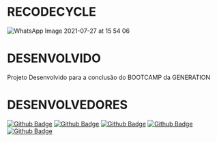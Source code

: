 # RECODECYCLE

![WhatsApp Image 2021-07-27 at 15 54 06](https://user-images.githubusercontent.com/85905579/127384690-c23b7548-6ace-4c67-b15c-162e3975dd5e.jpeg)

# DESENVOLVIDO
Projeto Desenvolvido para a conclusão do BOOTCAMP da GENERATION

# DESENVOLVEDORES
[![Github Badge](https://img.shields.io/badge/-Camila-000?style=flat-square&logo=Github&logoColor=white&link=https://github.com/camila-santos-ferreira)](https://github.com/camila-santos-ferreira)
[![Github Badge](https://img.shields.io/badge/-Garrido-000?style=flat-square&logo=Github&logoColor=white&link=https://github.com/Garrido10)](https://github.com/Garrido10)
[![Github Badge](https://img.shields.io/badge/-Gabriel-000?style=flat-square&logo=Github&logoColor=white&link=https://github.com/bielalmd)](https://github.com/bielalmd)
[![Github Badge](https://img.shields.io/badge/-Nathalia-000?style=flat-square&logo=Github&logoColor=white&link=https://github.com/93-silvestre)](https://github.com/93-silvestre)
[![Github Badge](https://img.shields.io/badge/-Vinicius-000?style=flat-square&logo=Github&logoColor=white&link=https://github.com/ViniciusMarquesp)](https://github.com/ViniciusMarquesp)
